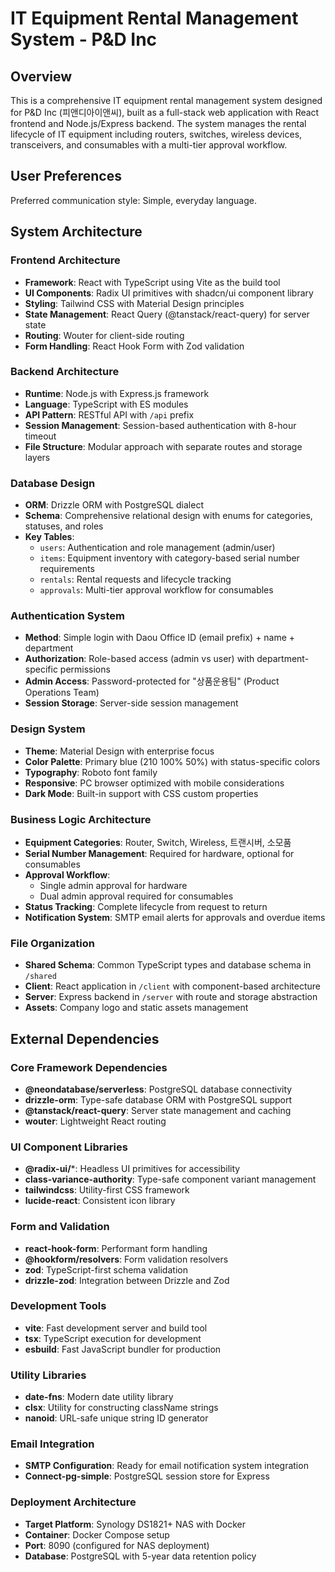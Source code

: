 # IT Equipment Rental Management System - P&D Inc

## Overview

This is a comprehensive IT equipment rental management system designed for P&D Inc (피앤디아이앤씨), built as a full-stack web application with React frontend and Node.js/Express backend. The system manages the rental lifecycle of IT equipment including routers, switches, wireless devices, transceivers, and consumables with a multi-tier approval workflow.

## User Preferences

Preferred communication style: Simple, everyday language.

## System Architecture

### Frontend Architecture
- **Framework**: React with TypeScript using Vite as the build tool
- **UI Components**: Radix UI primitives with shadcn/ui component library
- **Styling**: Tailwind CSS with Material Design principles
- **State Management**: React Query (@tanstack/react-query) for server state
- **Routing**: Wouter for client-side routing
- **Form Handling**: React Hook Form with Zod validation

### Backend Architecture
- **Runtime**: Node.js with Express.js framework
- **Language**: TypeScript with ES modules
- **API Pattern**: RESTful API with `/api` prefix
- **Session Management**: Session-based authentication with 8-hour timeout
- **File Structure**: Modular approach with separate routes and storage layers

### Database Design
- **ORM**: Drizzle ORM with PostgreSQL dialect
- **Schema**: Comprehensive relational design with enums for categories, statuses, and roles
- **Key Tables**:
  - `users`: Authentication and role management (admin/user)
  - `items`: Equipment inventory with category-based serial number requirements
  - `rentals`: Rental requests and lifecycle tracking
  - `approvals`: Multi-tier approval workflow for consumables

### Authentication System
- **Method**: Simple login with Daou Office ID (email prefix) + name + department
- **Authorization**: Role-based access (admin vs user) with department-specific permissions
- **Admin Access**: Password-protected for "상품운용팀" (Product Operations Team)
- **Session Storage**: Server-side session management

### Design System
- **Theme**: Material Design with enterprise focus
- **Color Palette**: Primary blue (210 100% 50%) with status-specific colors
- **Typography**: Roboto font family
- **Responsive**: PC browser optimized with mobile considerations
- **Dark Mode**: Built-in support with CSS custom properties

### Business Logic Architecture
- **Equipment Categories**: Router, Switch, Wireless, 트랜시버, 소모품
- **Serial Number Management**: Required for hardware, optional for consumables
- **Approval Workflow**: 
  - Single admin approval for hardware
  - Dual admin approval required for consumables
- **Status Tracking**: Complete lifecycle from request to return
- **Notification System**: SMTP email alerts for approvals and overdue items

### File Organization
- **Shared Schema**: Common TypeScript types and database schema in `/shared`
- **Client**: React application in `/client` with component-based architecture
- **Server**: Express backend in `/server` with route and storage abstraction
- **Assets**: Company logo and static assets management

## External Dependencies

### Core Framework Dependencies
- **@neondatabase/serverless**: PostgreSQL database connectivity
- **drizzle-orm**: Type-safe database ORM with PostgreSQL support
- **@tanstack/react-query**: Server state management and caching
- **wouter**: Lightweight React routing

### UI Component Libraries
- **@radix-ui/***: Headless UI primitives for accessibility
- **class-variance-authority**: Type-safe component variant management
- **tailwindcss**: Utility-first CSS framework
- **lucide-react**: Consistent icon library

### Form and Validation
- **react-hook-form**: Performant form handling
- **@hookform/resolvers**: Form validation resolvers
- **zod**: TypeScript-first schema validation
- **drizzle-zod**: Integration between Drizzle and Zod

### Development Tools
- **vite**: Fast development server and build tool
- **tsx**: TypeScript execution for development
- **esbuild**: Fast JavaScript bundler for production

### Utility Libraries
- **date-fns**: Modern date utility library
- **clsx**: Utility for constructing className strings
- **nanoid**: URL-safe unique string ID generator

### Email Integration
- **SMTP Configuration**: Ready for email notification system integration
- **Connect-pg-simple**: PostgreSQL session store for Express

### Deployment Architecture
- **Target Platform**: Synology DS1821+ NAS with Docker
- **Container**: Docker Compose setup
- **Port**: 8090 (configured for NAS deployment)
- **Database**: PostgreSQL with 5-year data retention policy